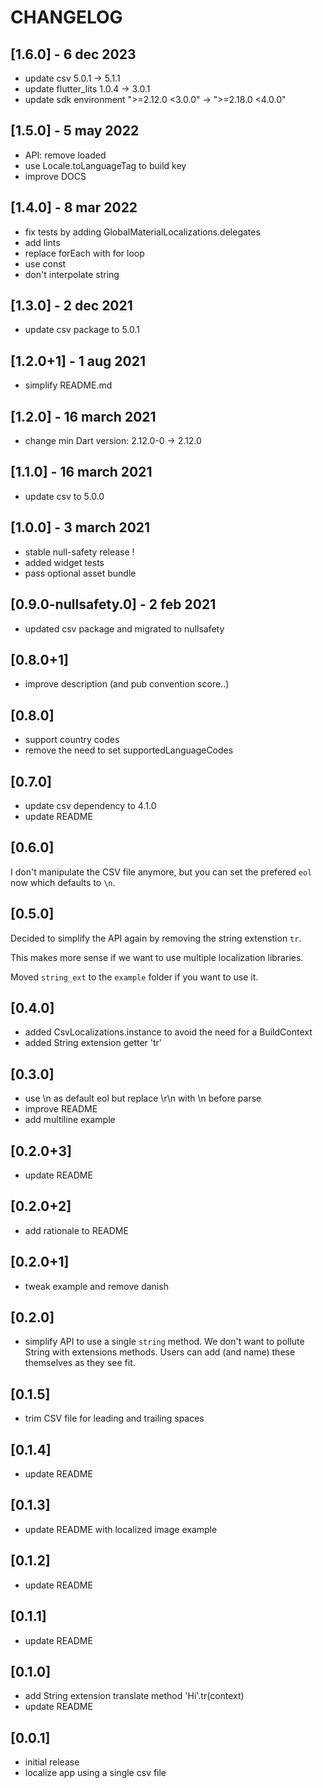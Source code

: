 # CHANGELOG

## [1.6.0] - 6 dec 2023
- update csv 5.0.1 -> 5.1.1
- update flutter_lits 1.0.4 -> 3.0.1
- update sdk environment ">=2.12.0 <3.0.0" -> ">=2.18.0 <4.0.0"

## [1.5.0] - 5 may 2022
- API: remove loaded
- use Locale.toLanguageTag to build key
- improve DOCS

## [1.4.0] - 8 mar 2022
- fix tests by adding GlobalMaterialLocalizations.delegates
- add lints
- replace forEach with for loop
- use const 
- don't interpolate string

## [1.3.0] - 2 dec 2021
- update csv package to 5.0.1

## [1.2.0+1] - 1 aug 2021
- simplify README.md

## [1.2.0] - 16 march 2021
- change min Dart version: 2.12.0-0 -> 2.12.0

## [1.1.0] - 16 march 2021
- update csv to 5.0.0

## [1.0.0] - 3 march 2021
- stable null-safety release !
- added widget tests
- pass optional asset bundle

## [0.9.0-nullsafety.0] - 2 feb 2021
- updated csv package and migrated to nullsafety

## [0.8.0+1]
- improve description (and pub convention score..)

## [0.8.0]
- support country codes
- remove the need to set supportedLanguageCodes

## [0.7.0]
- update csv dependency to 4.1.0
- update README

## [0.6.0]
I don't manipulate the CSV file anymore, but you can set the prefered `eol` now
which defaults to `\n`.

## [0.5.0]
Decided to simplify the API again by removing the string extenstion `tr`.

This makes more sense if we want to use multiple localization libraries.

Moved `string_ext` to the `example` folder if you want to use it.

## [0.4.0]
- added CsvLocalizations.instance to avoid the need for a BuildContext
- added String extension getter 'tr'

## [0.3.0]
- use \n as default eol but replace \r\n with \n before parse
- improve README 
- add multiline example

## [0.2.0+3]

- update README

## [0.2.0+2]

- add rationale to README

## [0.2.0+1]

- tweak example and remove danish

## [0.2.0]

- simplify API to use a single `string` method. We don't want to pollute String with extensions
methods. Users can add (and name) these themselves as they see fit.

## [0.1.5]

- trim CSV file for leading and trailing spaces

## [0.1.4]

- update README

## [0.1.3]

- update README with localized image example

## [0.1.2]

- update README

## [0.1.1]

- update README

## [0.1.0]

- add String extension translate method 'Hi'.tr(context)
- update README

## [0.0.1]

- initial release
- localize app using a single csv file

